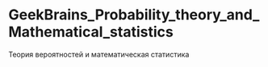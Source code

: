 # GeekBrains_Probability_theory_and_Mathematical_statistics
Теория вероятностей и математическая статистика
